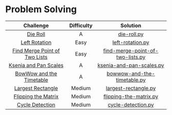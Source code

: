 # Problem Solving

| Challenge     | Difficulty    | Solution |
| :-------------: |:-------------:| :-----:|
| [Die Roll](http://codeforces.com/contest/9/problem/A)      | A | [die-roll.py](CS21-Science-Day-1/die-roll.py) |
| [Left Rotation](https://www.hackerrank.com/challenges/array-left-rotation/problem)   | Easy      |   [left-rotation.py](CS21-Science-Day-1/left-rotation.py) |
| [Find Merge Point of Two Lists](https://www.hackerrank.com/challenges/find-the-merge-point-of-two-joined-linked-lists/problem)     | Easy    | [find-merge-point-of-two-lists.py](CS21-Science-Day-2/find-merge-point-of-two-lists.py) |
| [Ksenia and Pan Scales](https://codeforces.com/contest/382/problem/A)     | A    | [ksenia-and-pan-scales.py](CS21-Science-Day-2/ksenia-and-pan-scales.py) |
| [BowWow and the Timetable](https://codeforces.com/contest/1204/problem/A)     | A    | [bowwow-and-the-timetable.py](CS21-Science-Day-3/bowwow-and-the-timetable.py) |
| [Largest Rectangle](https://www.hackerrank.com/challenges/largest-rectangle/problem)     | Medium    | [largest-rectangle.py](CS21-Science-Day-3/largest-rectangle.py) |
| [Flipping the Matrix](https://www.hackerrank.com/challenges/flipping-the-matrix/problem)     | Medium    | [flipping-the-matrix.py](CS21-Science-Day-5/flipping-the-matrix.py) |
| [Cycle Detection](https://www.hackerrank.com/challenges/detect-whether-a-linked-list-contains-a-cycle/problem)     | Medium    | [cycle-detection.py](CS21-Science-Day-5/cycle-detection.py) |


